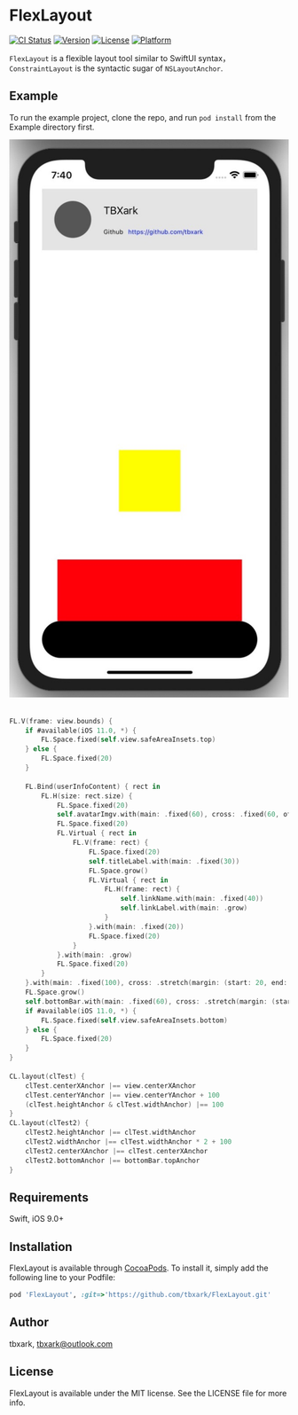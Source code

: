 # FlexLayout

[![CI Status](https://img.shields.io/travis/tbxark/FlexLayout.svg?style=flat)](https://travis-ci.org/tbxark/FlexLayout)
[![Version](https://img.shields.io/cocoapods/v/FlexLayout.svg?style=flat)](https://cocoapods.org/pods/FlexLayout)
[![License](https://img.shields.io/cocoapods/l/FlexLayout.svg?style=flat)](https://cocoapods.org/pods/FlexLayout)
[![Platform](https://img.shields.io/cocoapods/p/FlexLayout.svg?style=flat)](https://cocoapods.org/pods/FlexLayout)


`FlexLayout` is a flexible layout tool similar to SwiftUI syntax， `ConstraintLayout` is the syntactic sugar of  `NSLayoutAnchor`.

## Example

To run the example project, clone the repo, and run `pod install` from the Example directory first.

![demo](./demo.jpeg)


```swift

FL.V(frame: view.bounds) {
    if #available(iOS 11.0, *) {
        FL.Space.fixed(self.view.safeAreaInsets.top)
    } else {
        FL.Space.fixed(20)
    }

    FL.Bind(userInfoContent) { rect in
        FL.H(size: rect.size) {
            FL.Space.fixed(20)
            self.avatarImgv.with(main: .fixed(60), cross: .fixed(60, offset: 20, align: .start))
            FL.Space.fixed(20)
            FL.Virtual { rect in
                FL.V(frame: rect) {
                    FL.Space.fixed(20)
                    self.titleLabel.with(main: .fixed(30))
                    FL.Space.grow()
                    FL.Virtual { rect in
                        FL.H(frame: rect) {
                            self.linkName.with(main: .fixed(40))
                            self.linkLabel.with(main: .grow)
                        }
                    }.with(main: .fixed(20))
                    FL.Space.fixed(20)
                }
            }.with(main: .grow)
            FL.Space.fixed(20)
        }
    }.with(main: .fixed(100), cross: .stretch(margin: (start: 20, end: 20)))
    FL.Space.grow()
    self.bottomBar.with(main: .fixed(60), cross: .stretch(margin: (start: 20, end: 20)))
    if #available(iOS 11.0, *) {
        FL.Space.fixed(self.view.safeAreaInsets.bottom)
    } else {
        FL.Space.fixed(20)
    }
}

CL.layout(clTest) {
    clTest.centerXAnchor |== view.centerXAnchor
    clTest.centerYAnchor |== view.centerYAnchor + 100
    (clTest.heightAnchor & clTest.widthAnchor) |== 100
}
CL.layout(clTest2) {
    clTest2.heightAnchor |== clTest.widthAnchor
    clTest2.widthAnchor |== clTest.widthAnchor * 2 + 100
    clTest2.centerXAnchor |== clTest.centerXAnchor
    clTest2.bottomAnchor |== bottomBar.topAnchor
}


```

## Requirements

Swift, iOS 9.0+


## Installation

FlexLayout is available through [CocoaPods](https://cocoapods.org). To install
it, simply add the following line to your Podfile:

```ruby
pod 'FlexLayout', :git=>'https://github.com/tbxark/FlexLayout.git'
```

## Author

tbxark, tbxark@outlook.com

## License

FlexLayout is available under the MIT license. See the LICENSE file for more info.
